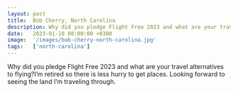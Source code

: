 ```yaml
---
layout: post
title:  Bob Cherry, North Carolina
description: Why did you pledge Flight Free 2023 and what are your travel alternatives to flying?I’m retired so there is less hurry to get places. Looking forward ...
date:   2023-01-10 00:00:00 +0300
image:  '/images/bob-cherry-north-carolina.jpg'
tags:   ['north-carolina']
---
```

Why did you pledge Flight Free 2023 and what are your travel alternatives to flying?I’m retired so there is less hurry to get places. Looking forward to seeing the land I’m traveling through.

